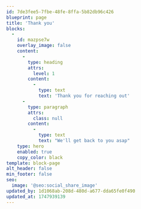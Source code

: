 ```yaml
---
id: 7de3fee5-7fbe-48fe-8ffa-5b82db96c426
blueprint: page
title: 'Thank you'
blocks:
  -
    id: mazpse7w
    overlay_image: false
    content:
      -
        type: heading
        attrs:
          level: 1
        content:
          -
            type: text
            text: 'Thank you for reaching out'
      -
        type: paragraph
        attrs:
          class: null
        content:
          -
            type: text
            text: "We'll get back to you asap"
    type: hero
    enabled: true
    copy_color: black
template: block-page
alt_header: false
min_footer: false
seo:
  image: '@seo:social_share_image'
updated_by: 1d1068ab-208d-480d-a677-dda65fe0f490
updated_at: 1747939139
---
```

